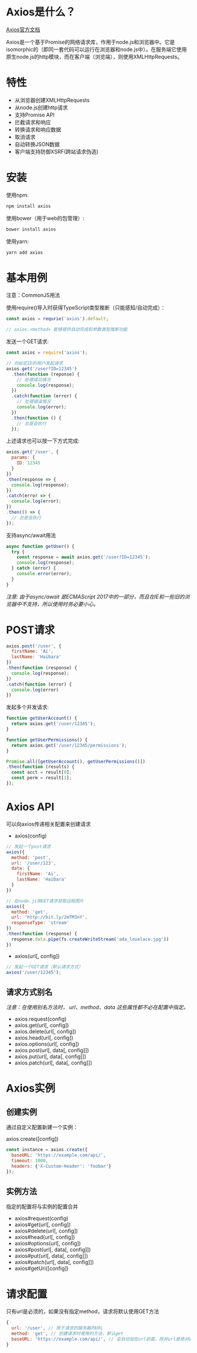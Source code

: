 # Axios是什么？

[Axios官方文档](https://axios-http.com/zh/docs/intro)

Axios是一个基于Promise的网络请求库，作用于node.js和浏览器中。它是isomorphic的（即同一套代码可以运行在浏览器和node.js中）。在服务端它使用原生node.js的http模块，而在客户端（浏览端），则使用XMLHttpRequests。

# 特性

- 从浏览器创建XMLHttpRequests
- 从node.js创建http请求
- 支持Promise API
- 拦截请求和响应
- 转换请求和响应数据
- 取消请求
- 自动转换JSON数据
- 客户端支持防御XSRF(跨站请求伪造)

# 安装

使用npm:

```js
npm install axios
```

使用bower（用于web的包管理）:

```js
bower install axios
```

使用yarn:

```js
yarn add axios
```

# 基本用例

注意：CommonJS用法

使用require()导入时获得TypeScript类型推断（只能感知/自动完成）：

```js
const axios = requrie('axios').default;

// axios.<method> 能够提供自动完成和参数类型推断功能
```

发送一个GET请求:

```js
const axios = require('axios');

// 向给定ID的用户发起请求
axios.get('/user?ID=12345')
  .then(function (reponse) {
    // 处理成功情况
    console.log(response);
  })
  .catch(function (error) {
    // 处理错误情况
    console.log(error);
  })
  .then(function () {
    // 总是会执行
  });
```

上述请求也可以按一下方式完成:

```js
axios.get('/user', {
  params: {
    ID: 12345
  }
})
.then(response => {
  console.log(response);
})
.catch(error => {
  console.log(error);
})
.then(() => {
  // 总是会执行
});
```

支持async/await用法

```js
async function getUser() {
  try {
    const response = await axios.get('/user?ID=12345');
    console.log(response);
  } catch (error) {
    console.error(error);
  }
}
```

*注意: 由于async/await 是ECMAScript 2017中的一部分，而且在IE和一些旧的浏览器中不支持，所以使用时务必要小心。*

# POST请求

```js
axios.post('/user', {
  firstName: 'Ai',
  lastName: 'Haibara'
})
.then(function (response) {
  console.log(response);
})
.catch(function (error) {
  console.log(error)
})
```

发起多个并发请求:

```js
function getUserAccount() {
  return axios.get('/user/12345');
}

function getUserPermissions() {
  return axios.get('/user/12345/permissions');
}

Promise.all([getUserAccount(), getUserPermissions()])
.then(function (results) {
  const acct = result[0];
  const perm = result[1];
});
```

# Axios API

可以向axios传递相关配置来创建请求

- axios(config)

```js
// 发起一个post请求
axios({
  method: 'post',
  url: '/user/123',
  data: {
    firstName: 'Ai',
    lastName: 'Haibara'
  }
})
```

```js
// 在node.js用GET请求获取远程图片
axios({
  method: 'get',
  url: 'http://bit.ly/2mTM3nY',
  responseType: 'stream'
})
.then(function (response) {
  response.data.pipe(fs.createWriteStream('ada_lovelace.jpg'))
})
```

- axios(url[, config])

```js
// 发起一个GET请求（默认请求方式）
axios('/user/12345');
```

## 请求方式别名

*注意：在使用别名方法时， url、method、data 这些属性都不必在配置中指定。*

- axios.request(config)
- axios.get(url[, config])
- axios.delete(url[, config])
- axios.head(url[, config])
- axios.options(url[, config])
- axios.post(url[, data[, config]])
- axios.put(url[, data[, config]])
- axios.patch(url[, data[, config]])

# Axios实例

## 创建实例

通过自定义配置新建一个实例：

axios.create([config])

```js
const instance = axios.create({
  baseURL: 'https://example.com/api/',
  timeout: 1000,
  headers: {'X-Custom-Header': 'foobar'}
});
```

## 实例方法

指定的配置将与实例的配置合并

- axios#request(config)
- axios#get(url[, config])
- axios#delete(url[, config])
- axios#head(url[, config])
- axios#options(url[, config])
- axios#post(url[, data[, config]])
- axios#put(url[, data[, config]])
- axios#patch(url[, data[, config]])
- axios#getUri([config])

# 请求配置

只有url是必须的，如果没有指定method，请求将默认使用GET方法

```js
{
  url: '/user', // 用于请求的服务器的URL
  method: 'get', // 创建请求时使用的方法，默认get
  baseURL: 'https://example.com/api/', // 会自动加在url前面，除非url是绝对URL
}
```